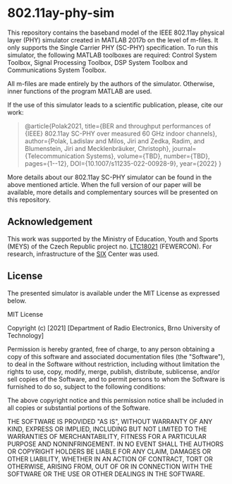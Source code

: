 # 802.11ay-phy-sim
This repository contains the baseband model of the IEEE 802.11ay physical layer (PHY) simulator created in MATLAB 2017b on the level of m-files. It only supports the Single Carrier PHY (SC-PHY) specification. To run this simulator, the following MATLAB toolboxes are required: Control System Toolbox, Signal Processing Toolbox, DSP System Toolbox and Communications System Toolbox. 

All m-files are made entirely by the authors of the simulator. Otherwise, inner functions of the program MATLAB are used.

If the use of this simulator leads to a scientific publication, please, cite our work: 

>@article{Polak2021,
>  title={BER and throughput performances of {IEEE} 802.11ay SC-PHY over measured 60 GHz indoor channels},
>  author={Polak, Ladislav and Milos, Jiri and Zedka, Radim, and Blumenstein, Jiri and Mecklenbräuker, Christoph},
>  journal={Telecommunication Systems},
>  volume={TBD},
>  number={TBD},
>  pages={1--12},
>  DOI={10.1007/s11235-022-00928-9},
>  year={2022}
>  }

More details about our 802.11ay SC-PHY simulator can be found in the above mentioned article. When the full version of our paper will be available, more details and complementary sources will be presented on this repository.

## Acknowledgement

This work was supported by the Ministry of Education, Youth and Sports (MEYS) of the Czech Republic project no. [LTC18021](https://starfos.tacr.cz/en/project/LTC18021) (FEWERCON). For research, infrastructure of the [SIX](http://www.six.feec.vutbr.cz/) Center was used. 

## License

The presented simulator is available under the MIT License as expressed below.

MIT License

Copyright (c) [2021] [Department of Radio Electronics, Brno University of Technology]

Permission is hereby granted, free of charge, to any person obtaining a copy of this software and associated documentation files (the "Software"), to deal in the Software without restriction, including without limitation the rights to use, copy, modify, merge, publish, distribute, sublicense, and/or sell copies of the Software, and to permit persons to whom the Software is furnished to do so, subject to the following conditions:

The above copyright notice and this permission notice shall be included in all copies or substantial portions of the Software.

THE SOFTWARE IS PROVIDED "AS IS", WITHOUT WARRANTY OF ANY KIND, EXPRESS OR IMPLIED, INCLUDING BUT NOT LIMITED TO THE WARRANTIES OF MERCHANTABILITY, FITNESS FOR A PARTICULAR PURPOSE AND NONINFRINGEMENT. IN NO EVENT SHALL THE AUTHORS OR COPYRIGHT HOLDERS BE LIABLE FOR ANY CLAIM, DAMAGES OR OTHER LIABILITY, WHETHER IN AN ACTION OF CONTRACT, TORT OR OTHERWISE, ARISING FROM, OUT OF OR IN CONNECTION WITH THE SOFTWARE OR THE USE OR OTHER DEALINGS IN THE SOFTWARE.
